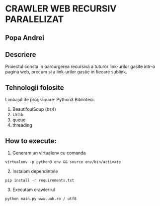 # CRAWLER WEB RECURSIV PARALELIZAT

## Popa Andrei

## Descriere 
Proiectul consta in parcurgerea recursiva a tuturor link-urilor gasite intr-o pagina web, precum si a link-urilor gastie in fiecare sublink.

## Tehnologii folosite
Limbajul de programare: Python3
Biblioteci: 
1. BeautifoulSoup (bs4)
2. Urllib 
3. queue
4. threading

## How to execute:
1. Generam un virtualenv cu comanda
```
virtualenv -p python3 env && source env/bin/activate
```
2. Instalam dependintele
```
pip install -r requirements.txt
```
3. Executam crawler-ul
```
python main.py www.uab.ro / utf8
```



